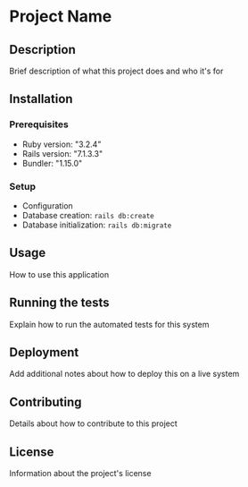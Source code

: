 # Project Name

## Description

Brief description of what this project does and who it's for

## Installation

### Prerequisites

* Ruby version: "3.2.4"
* Rails version: "7.1.3.3"
* Bundler: "1.15.0"

### Setup

* Configuration
* Database creation: `rails db:create`
* Database initialization: `rails db:migrate`

## Usage

How to use this application

## Running the tests

Explain how to run the automated tests for this system

## Deployment

Add additional notes about how to deploy this on a live system

## Contributing

Details about how to contribute to this project

## License

Information about the project's license